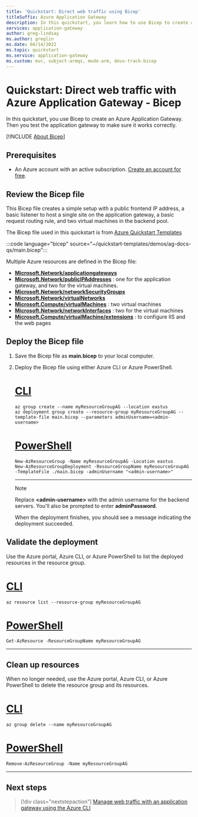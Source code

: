 ```yaml
---
title: 'Quickstart: Direct web traffic using Bicep'
titleSuffix: Azure Application Gateway
description: In this quickstart, you learn how to use Bicep to create an Azure Application Gateway that directs web traffic to virtual machines in a backend pool.
services: application-gateway
author: greg-lindsay
ms.author: greglin
ms.date: 04/14/2022
ms.topic: quickstart
ms.service: application-gateway
ms.custom: mvc, subject-armqs, mode-arm, devx-track-bicep
---
```


# Quickstart: Direct web traffic with Azure Application Gateway - Bicep

In this quickstart, you use Bicep to create an Azure Application Gateway. Then you test the application gateway to make sure it works correctly.

[!INCLUDE [About Bicep](../../includes/resource-manager-quickstart-bicep-introduction.md)]

## Prerequisites

- An Azure account with an active subscription. [Create an account for free](https://azure.microsoft.com/free/?WT.mc_id=A261C142F).

## Review the Bicep file

This Bicep file creates a simple setup with a public frontend IP address, a basic listener to host a single site on the application gateway, a basic request routing rule, and two virtual machines in the backend pool.

The Bicep file used in this quickstart is from [Azure Quickstart Templates](https://azure.microsoft.com/resources/templates/ag-docs-qs/)

:::code language="bicep" source="~/quickstart-templates/demos/ag-docs-qs/main.bicep":::

Multiple Azure resources are defined in the Bicep file:

- [**Microsoft.Network/applicationgateways**](/azure/templates/microsoft.network/applicationgateways)
- [**Microsoft.Network/publicIPAddresses**](/azure/templates/microsoft.network/publicipaddresses) : one for the application gateway, and two for the virtual machines.
- [**Microsoft.Network/networkSecurityGroups**](/azure/templates/microsoft.network/networksecuritygroups)
- [**Microsoft.Network/virtualNetworks**](/azure/templates/microsoft.network/virtualnetworks)
- [**Microsoft.Compute/virtualMachines**](/azure/templates/microsoft.compute/virtualmachines) : two virtual machines
- [**Microsoft.Network/networkInterfaces**](/azure/templates/microsoft.network/networkinterfaces) : two for the virtual machines
- [**Microsoft.Compute/virtualMachine/extensions**](/azure/templates/microsoft.compute/virtualmachines/extensions) : to configure IIS and the web pages

## Deploy the Bicep file

1. Save the Bicep file as **main.bicep** to your local computer.
1. Deploy the Bicep file using either Azure CLI or Azure PowerShell.

    # [CLI](#tab/CLI)

    ```azurecli
    az group create --name myResourceGroupAG --location eastus
    az deployment group create --resource-group myResourceGroupAG --template-file main.bicep --parameters adminUsername=<admin-username>
    ```

    # [PowerShell](#tab/PowerShell)

    ```azurepowershell
    New-AzResourceGroup -Name myResourceGroupAG -Location eastus
    New-AzResourceGroupDeployment -ResourceGroupName myResourceGroupAG -TemplateFile ./main.bicep -adminUsername "<admin-username>"
    ```

    ---

    > [!NOTE]
    > Replace **\<admin-username\>** with the admin username for the backend servers. You'll also be prompted to enter **adminPassword**.

    When the deployment finishes, you should see a message indicating the deployment succeeded.

## Validate the deployment

Use the Azure portal, Azure CLI, or Azure PowerShell to list the deployed resources in the resource group.

# [CLI](#tab/CLI)

```azurecli-interactive
az resource list --resource-group myResourceGroupAG
```

# [PowerShell](#tab/PowerShell)

```azurepowershell-interactive
Get-AzResource -ResourceGroupName myResourceGroupAG
```

---

## Clean up resources

When no longer needed, use the Azure portal, Azure CLI, or Azure PowerShell to delete the resource group and its resources.

# [CLI](#tab/CLI)

```azurecli-interactive
az group delete --name myResourceGroupAG
```

# [PowerShell](#tab/PowerShell)

```azurepowershell-interactive
Remove-AzResourceGroup -Name myResourceGroupAG
```

---

## Next steps

> [!div class="nextstepaction"]
> [Manage web traffic with an application gateway using the Azure CLI](./tutorial-manage-web-traffic-cli.md)

